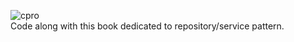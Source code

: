 ![cpro](https://github.com/11plus10x10/FlyingDutchmanAirlines/assets/39624258/818e0fd7-bbec-4f02-8e8e-423ec445128c)
<br>
Code along with this book dedicated to repository/service pattern.
